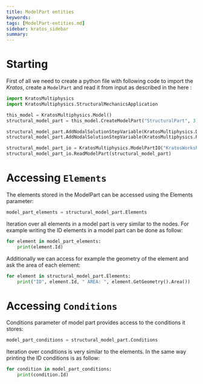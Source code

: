 ```yaml
---
title: ModelPart entities
keywords: 
tags: [ModelPart-entities.md]
sidebar: kratos_sidebar
summary: 
---
```


# Starting
First of all we need to create a python file with following code to import the *Kratos*, create a `ModelPart` and read it from input as described in the here :

~~~python
import KratosMultiphysics
import KratosMultiphysics.StructuralMechanicsApplication

this_model = KratosMultiphysics.Model()
structural_model_part = this_model.CreateModelPart("StructuralPart", 3)

structural_model_part.AddNodalSolutionStepVariable(KratosMultiphysics.DISPLACEMENT)
structural_model_part.AddNodalSolutionStepVariable(KratosMultiphysics.REACTION)

structural_model_part_io = KratosMultiphysics.ModelPartIO("KratosWorkshop2019_high_rise_building_CSM")
structural_model_part_io.ReadModelPart(structural_model_part)
~~~

# Accessing `Elements`
The elements stored in the ModelPart can be accessed using the Elements parameter:

~~~python
model_part_elements = structural_model_part.Elements
~~~
 
Iteration over all elements in a model part is very similar to the nodes. For example writing the ID elements in a model part can be done as follow:

~~~python
for element in model_part_elements:
    print(element.Id)
~~~

Additionally we can access for example the geometry of the element and ask the area of each element:

~~~python
for element in structural_model_part.Elements:
    print("ID", element.Id, " AREA: ", element.GetGeometry().Area())
~~~

# Accessing `Conditions`
Conditions parameter of model part provides access to the conditions it stores:

~~~python
model_part_conditions = structural_model_part.Conditions
~~~

Iteration over conditions is very similar to the elements. In the same way printing the ID conditions is as follow:

~~~python
for condition in model_part_conditions:
    print(condition.Id)
~~~